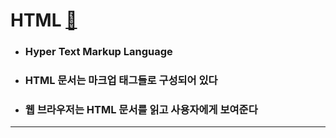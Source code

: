 # HTML [&#128209;](https://www.w3schools.com/)


- ### Hyper Text Markup Language
- ### HTML 문서는 마크업 태그들로 구성되어 있다
- ### 웹 브라우저는 HTML 문서를 읽고 사용자에게 보여준다

-----


